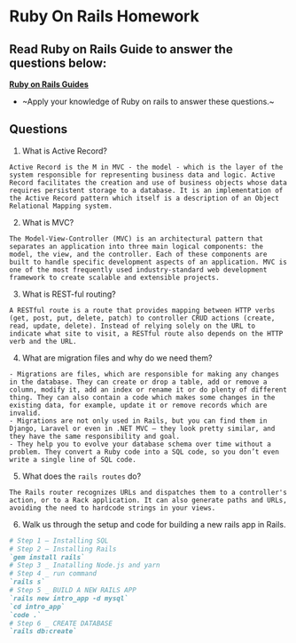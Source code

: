 # Ruby On Rails Homework

## Read Ruby on Rails Guide to answer the questions below:
**[Ruby on Rails Guides](https://guides.rubyonrails.org/)**
- ~Apply your knowledge of Ruby on rails to answer these questions.~

## Questions
 1. What is Active Record?
 ```text
 Active Record is the M in MVC - the model - which is the layer of the system responsible for representing business data and logic. Active Record facilitates the creation and use of business objects whose data requires persistent storage to a database. It is an implementation of the Active Record pattern which itself is a description of an Object Relational Mapping system.
 ```

 2. What is MVC?
 ```text
 The Model-View-Controller (MVC) is an architectural pattern that separates an application into three main logical components: the model, the view, and the controller. Each of these components are built to handle specific development aspects of an application. MVC is one of the most frequently used industry-standard web development framework to create scalable and extensible projects.
 ```

 3. What is REST-ful routing?
 ```text
 A RESTful route is a route that provides mapping between HTTP verbs (get, post, put, delete, patch) to controller CRUD actions (create, read, update, delete). Instead of relying solely on the URL to indicate what site to visit, a RESTful route also depends on the HTTP verb and the URL.
 ```

 4. What are migration files and why do we need them?
 ```text
 - Migrations are files, which are responsible for making any changes in the database. They can create or drop a table, add or remove a column, modify it, add an index or rename it or do plenty of different thing. They can also contain a code which makes some changes in the existing data, for example, update it or remove records which are invalid.
 - Migrations are not only used in Rails, but you can find them in Django, Laravel or even in .NET MVC – they look pretty similar, and they have the same responsibility and goal.
 - They help you to evolve your database schema over time without a problem. They convert a Ruby code into a SQL code, so you don’t even write a single line of SQL code.
 ```

 5. What does the `rails routes` do?
 ```text
 The Rails router recognizes URLs and dispatches them to a controller's action, or to a Rack application. It can also generate paths and URLs, avoiding the need to hardcode strings in your views.
 ```

 6. Walk us through the setup and code for building a new rails app in Rails.
 ```rb
 # Step 1 — Installing SQL
 # Step 2 — Installing Rails
 `gem install rails`
 # Step 3 _ Inatalling Node.js and yarn
 # Step 4 _ run command
 `rails s`
 # Step 5 _ BUILD A NEW RAILS APP
 `rails new intro_app -d mysql`
 `cd intro_app`
 `code .`
 # Step 6 _ CREATE DATABASE
 `rails db:create`
 ```
